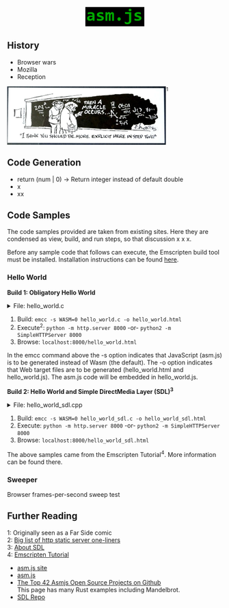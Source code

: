 <div align="center">
<img src="doc/asmjs.png" width="138" height="45">
</div>

## History
* Browser wars
* Mozilla
* Reception

<img src="doc/miracle.png" width="372" height="136" align="top"><sup>1</sup>

## Code Generation
* return (num | 0) -> Return integer instead of default double
* x
* xx

## Code Samples
The code samples provided are taken from existing sites. Here they are condensed as view, build, and run steps, so that discussion x x x.

Before any sample code that follows can execute, the Emscripten build tool must be installed.  Installation instructions can be found [here](foo/bar).

### Hello World

__Build 1: Obligatory Hello World__

<p><details>
<summary>File: hello_world.c</summary>

    /*
     * Copyright 2011 The Emscripten Authors.  All rights reserved.
     * Emscripten is available under two separate licenses, the MIT license and the
     * University of Illinois/NCSA Open Source License.  Both these licenses can be
     * found in the LICENSE file.
     */

    #include <stdio.h>  
    
    int main() {  
        printf("hello, world!\n");  
        return 0;  
    }

</details></p>

1. Build: `emcc -s WASM=0 hello_world.c -o hello_world.html`  
2. Execute<sup>2</sup>: `python -m http.server 8000` -or- `python2 -m SimpleHTTPServer 8000`  
3. Browse: `localhost:8000/hello_world.html`

In the emcc command above the -s option indicates that JavaScript (asm.js) is to be generated instead of Wasm (the default). The -o option indicates that Web target files are to be generated (hello_world.html and hello_world.js). The asm.js code will be embedded in hello_world.js.

__Build 2: Hello World and Simple DirectMedia Layer (SDL)<sup>3</sup>__

<p><details>
<summary>File: hello_world_sdl.cpp</summary>

    // Copyright 2011 The Emscripten Authors.  All rights reserved.
    // Emscripten is available under two separate licenses, the MIT license and the
    // University of Illinois/NCSA Open Source License.  Both these licenses can be
    // found in the LICENSE file.
    
    #include <stdio.h>
    #include <SDL/SDL.h>
    
    #ifdef __EMSCRIPTEN__
    #include <emscripten.h>
    #endif
    
    extern "C" int main(int argc, char** argv) {
      printf("hello, world!\n");
    
      SDL_Init(SDL_INIT_VIDEO);
      SDL_Surface *screen = SDL_SetVideoMode(256, 256, 32, SDL_SWSURFACE);
    
    #ifdef TEST_SDL_LOCK_OPTS
      EM_ASM("SDL.defaults.copyOnLock = false; SDL.defaults.discardOnLock = true; SDL.defaults.opaqueFrontBuffer = false;");
    #endif
    
      if (SDL_MUSTLOCK(screen)) SDL_LockSurface(screen);
      for (int i = 0; i < 256; i++) {
        for (int j = 0; j < 256; j++) {
    #ifdef TEST_SDL_LOCK_OPTS
          // Alpha behaves like in the browser, so write proper opaque pixels.
          int alpha = 255;
    #else
          // To emulate native behavior with blitting to screen, alpha component is ignored. Test that it is so by outputting
          // data (and testing that it does get discarded)
          int alpha = (i+j) % 255;
    #endif
          *((Uint32*)screen->pixels + i * 256 + j) = SDL_MapRGBA(screen->format, i, j, 255-i, alpha);
        }
      }
      if (SDL_MUSTLOCK(screen)) SDL_UnlockSurface(screen);
      SDL_Flip(screen); 
    
      printf("you should see a smoothly-colored square - no sharp lines but the square borders!\n");
      printf("and here is some text that should be HTML-friendly: amp: |&| double-quote: |\"| quote: |'| less-than, greater-than, html-like tags: |<cheez></cheez>|\nanother line.\n");
    
      SDL_Quit();
    
      return 0;
    }
</details></p>

1. Build: `emcc -s WASM=0 hello_world_sdl.c -o hello_world_sdl.html`  
2. Execute: `python -m http.server 8000` -or- `python2 -m SimpleHTTPServer 8000`  
3. Browse: `localhost:8000/hello_world_sdl.html`

The above samples came from the Emscripten Tutorial<sup>4</sup>.  More information can be found there.


### Sweeper
Browser frames-per-second sweep test

## Further Reading
1: Originally seen as a Far Side comic  
2: [Big list of http static server one-liners](https://gist.github.com/willurd/5720255)  
3: [About SDL](https://www.libsdl.org/)  
4: [Emscripten Tutorial](https://emscripten.org/docs/getting_started/Tutorial.html)

- [asm.js site](http://asmjs.org)
- [asm.js](https://developer.mozilla.org/en-US/docs/Games/Tools/asm.js)
- [The Top 42 Asmjs Open Source Projects on Github](https://awesomeopensource.com/projects/asmjs)  
    This page has many Rust examples including Mandelbrot.
- [SDL Repo](https://github.com/libsdl-org/SDL)

